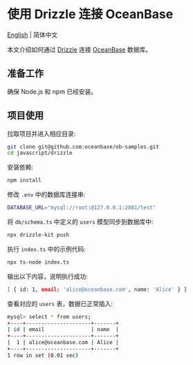 # 使用 Drizzle 连接 OceanBase

[English](README.md) | 简体中文

本文介绍如何通过 [Drizzle](https://orm.drizzle.team) 连接 [OceanBase](https://www.oceanbase.com) 数据库。

## 准备工作

确保 Node.js 和 npm 已经安装。

## 项目使用

拉取项目并进入相应目录:

```bash
git clone git@github.com:oceanbase/ob-samples.git
cd javascript/drizzle
```

安装依赖:

```bash
npm install
```

修改 `.env` 中的数据库连接串:

```bash
DATABASE_URL="mysql://root:@127.0.0.1:2881/test"
```

将 `db/schema.ts` 中定义的 `users` 模型同步到数据库中:

```bash
npx drizzle-kit push
```

执行 `index.ts` 中的示例代码:

```bash
npx ts-node index.ts
```

输出以下内容，说明执行成功:

```bash
[ { id: 1, email: 'alice@oceanbase.com', name: 'Alice' } ]
```

查看对应的 `users` 表，数据已正常插入:

```bash
mysql> select * from users;
+----+---------------------+-------+
| id | email               | name  |
+----+---------------------+-------+
|  1 | alice@oceanbase.com | Alice |
+----+---------------------+-------+
1 row in set (0.01 sec)
```
